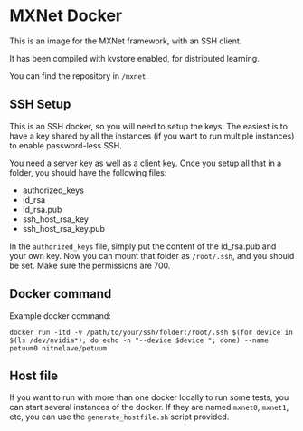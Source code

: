 # MXNet Docker

This is an image for the MXNet framework, with an SSH client.

It has been compiled with kvstore enabled, for distributed learning.

You can find the repository in `/mxnet`.

## SSH Setup

This is an SSH docker, so you will need to setup the keys. The easiest is to
have a key shared by all the instances (if you want to run multiple instances)
to enable password-less SSH.

You need a server key as well as a client key. Once you setup all that in a
folder, you should have the following files:

- authorized_keys
- id_rsa
- id_rsa.pub
- ssh_host_rsa_key
- ssh_host_rsa_key.pub

In the `authorized_keys` file, simply put the content of the id_rsa.pub and
your own key. Now you can mount that folder as `/root/.ssh`, and you should be
set. Make sure the permissions are 700.

## Docker command

Example docker command:

`docker run -itd -v /path/to/your/ssh/folder:/root/.ssh $(for device in $(ls /dev/nvidia*); do echo -n "--device $device "; done) --name petuum0 nitnelave/petuum`

## Host file

If you want to run with more than one docker locally to run some tests, you can
start several instances of the docker. If they are named `mxnet0`, `mxnet1`,
etc, you can use the `generate_hostfile.sh` script provided.
